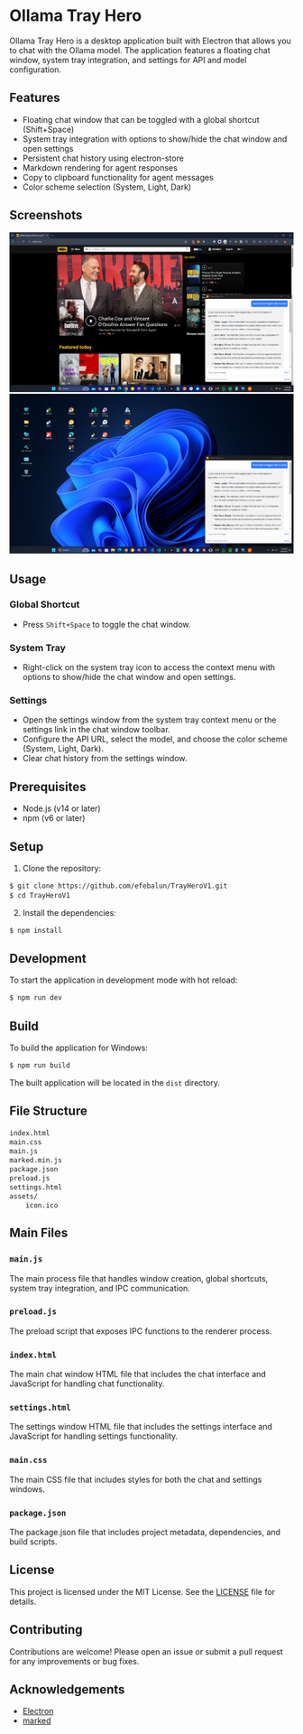 # Ollama Tray Hero

Ollama Tray Hero is a desktop application built with Electron that allows you to chat with the Ollama model. The application features a floating chat window, system tray integration, and settings for API and model configuration.

## Features

- Floating chat window that can be toggled with a global shortcut (Shift+Space)
- System tray integration with options to show/hide the chat window and open settings
- Persistent chat history using electron-store
- Markdown rendering for agent responses
- Copy to clipboard functionality for agent messages
- Color scheme selection (System, Light, Dark)

## Screenshots

![Screenshot](assets/screenshot-01.png)
![Screenshot](assets/screenshot-02.png)

## Usage

### Global Shortcut

- Press `Shift+Space` to toggle the chat window.

### System Tray

- Right-click on the system tray icon to access the context menu with options to show/hide the chat window and open settings.

### Settings

- Open the settings window from the system tray context menu or the settings link in the chat window toolbar.
- Configure the API URL, select the model, and choose the color scheme (System, Light, Dark).
- Clear chat history from the settings window.

## Prerequisites

- Node.js (v14 or later)
- npm (v6 or later)

## Setup

1. Clone the repository:

```sh
$ git clone https://github.com/efebalun/TrayHeroV1.git
$ cd TrayHeroV1
```

2. Install the dependencies:

```sh
$ npm install
```

## Development

To start the application in development mode with hot reload:

```sh
$ npm run dev
```

## Build

To build the application for Windows:

```sh
$ npm run build
```

The built application will be located in the `dist` directory.

## File Structure

```
index.html
main.css
main.js
marked.min.js
package.json
preload.js
settings.html
assets/
    icon.ico
```

## Main Files

### `main.js`

The main process file that handles window creation, global shortcuts, system tray integration, and IPC communication.

### `preload.js`

The preload script that exposes IPC functions to the renderer process.

### `index.html`

The main chat window HTML file that includes the chat interface and JavaScript for handling chat functionality.

### `settings.html`

The settings window HTML file that includes the settings interface and JavaScript for handling settings functionality.

### `main.css`

The main CSS file that includes styles for both the chat and settings windows.

### `package.json`

The package.json file that includes project metadata, dependencies, and build scripts.

## License

This project is licensed under the MIT License. See the [LICENSE](LICENSE) file for details.

## Contributing

Contributions are welcome! Please open an issue or submit a pull request for any improvements or bug fixes.

## Acknowledgements

- [Electron](https://www.electronjs.org/)
- [marked](https://marked.js.org/)
